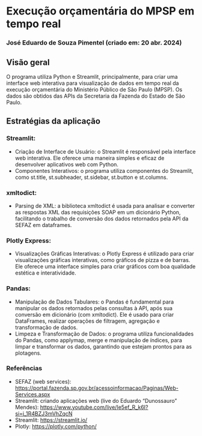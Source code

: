 # Execução orçamentária do MPSP em tempo real
### José Eduardo de Souza Pimentel (criado em: 20 abr. 2024)

## Visão geral
O programa utiliza Python e Streamlit, principalmente, para criar uma interface web interativa para visualização de dados em tempo real da execução orçamentária do Ministério Público de São Paulo (MPSP).
Os dados são obtidos das APIs da Secretaria da Fazenda do Estado de São Paulo.

## Estratégias da aplicação

### Streamlit:
- Criação de Interface de Usuário: o Streamlit é responsável pela interface web interativa. Ele oferece uma maneira simples e eficaz de desenvolver aplicativos web com Python.
- Componentes Interativos: o programa utiliza componentes do Streamlit, como st.title, st.subheader, st.sidebar, st.button e st.columns.

### xmltodict:
- Parsing de XML: a biblioteca xmltodict é usada para analisar e converter as respostas XML das requisições SOAP em um dicionário Python, facilitando o trabalho de conversão dos dados retornados pela API da SEFAZ em dataframes.

### Plotly Express:
- Visualizações Gráficas Interativas: o Plotly Express é utilizado para criar visualizações gráficas interativas, como gráficos de pizza e de barras. Ele oferece uma interface simples para criar gráficos com boa qualidade estética e interatividade.

### Pandas:
- Manipulação de Dados Tabulares: o Pandas é fundamental para manipular os dados retornados pelas consultas à API, após sua conversão em dicionário (com xmltodict). Ele é usado para criar DataFrames, realizar operações de filtragem, agregação e transformação de dados.
- Limpeza e Transformação de Dados: o programa utiliza funcionalidades do Pandas, como applymap, merge e manipulação de índices, para limpar e transformar os dados, garantindo que estejam prontos para as plotagens.

### Referências
- SEFAZ (web services): https://portal.fazenda.sp.gov.br/acessoinformacao/Paginas/Web-Services.aspx
- Streamlit: criando aplicações web (live do Eduardo “Dunossauro” Mendes): https://www.youtube.com/live/Ie5ef_R_k6I?si=j_1R4BZJ3mVhZqcN
- Streamlit: https://streamlit.io/
- Plotly: https://plotly.com/python/




